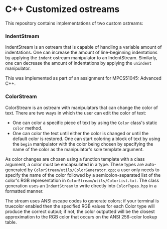 # C++ Customized ostreams

This repository contains implementations of two custom ostreams:

### IndentStream

IndentStream is an ostream that is capable of handling a variable amount of indentations. One can increase the amount of 
line-beginning indentations by applying the `indent` ostream manipulator to an IndentStream. Similarly, one can decrease the 
amount of indentations by applying the `unindent` manipulator.

This was implemented as part of an assignment for MPCS51045: Advanced C++.

### ColorStream

ColorStream is an ostream with manipulators that can change the color of text. There are two ways in which the user can
edit the color of text:

- One can color a specific piece of text by using the `Color` class's static `color` method.
- One can color the text until either the color is changed or until the default color is restored. One can start coloring a block
of text by using the `begin` manipulator with the color being chosen by specifying the name of the color as the manipulator's
sole template argument.

As color changes are chosen using a function template with a class argument, a color must be encapsulated in a type. These
types are auto-generated by `ColorStream/utils/ColorGenerator.cpp`; a user only needs to specify the name of the color
followed by a semicolon-separated list of the color's RGB representation in `ColorStream/utils/ColorList.txt`. The class generation
uses an `IndentStream` to write directly into `ColorTypes.hpp` in a formatted manner.

The stream uses ANSI escape codes to generate colors; if your terminal is truecolor enabled then the specified RGB values for 
each Color type will produce the correct output; if not, the color outputted will be the closest approximation to the RGB color
that occurs on the ANSI 256-color lookup table.

